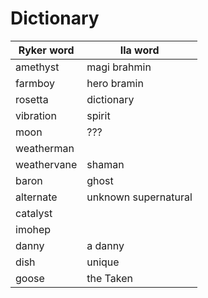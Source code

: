 # Dictionary

Ryker word | Ila word
------------|------------
amethyst | magi brahmin
farmboy | hero bramin
rosetta | dictionary
vibration | spirit
moon | ???
weatherman | 
weathervane | shaman
baron | ghost
alternate | unknown supernatural
catalyst |
imohep | 
danny | a danny
dish | unique
goose | the Taken
